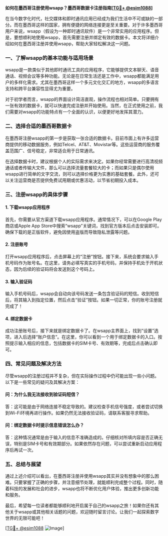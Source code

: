 **如何在墨西哥注册使用wsapp？墨西哥数据卡注册指南[[TG💪+ @esim1088](https://t.me/s/esim1088)]**

在当今数字化时代，社交媒体和即时通讯应用已经成为我们生活中不可或缺的一部分。而在墨西哥这样的国家，拥有便捷的网络连接更是至关重要。对于许多墨西哥用户来说，wsapp（假设为一种即时通讯软件）是一个非常实用的应用程序。但是，要想顺利地使用wsapp，首先需要注册并绑定有效的数据卡。本文将详细介绍如何在墨西哥注册并使用wsapp，帮助大家轻松解决这一问题。

### **一、了解wsapp的基本功能与适用场景**

wsapp是一款类似于其他即时通讯工具的应用程序，它能够提供文本聊天、语音通话、视频会议等多种功能。无论是在日常生活还是工作中，wsapp都能满足用户的多样化需求。尤其在墨西哥这样一个多元文化交汇的地方，wsapp的多语言支持和跨平台兼容性显得尤为重要。

对于初学者而言，wsapp的界面设计简洁直观，操作流程也相对简单。只要拥有一张有效的数据卡，就可以快速完成注册并开始使用。当然，在正式使用之前，我们需要对wsapp的功能特点有一个全面的认识，以便更好地发挥其潜力。

### **二、选择合适的墨西哥数据卡**

在墨西哥注册wsapp的第一步是获取一张合适的数据卡。目前市面上有许多运营商提供的移动数据服务，例如Telcel、AT&T、Movistar等。这些运营商的服务覆盖范围广、信号稳定，非常适合用于日常通讯。

在选择数据卡时，建议根据个人的实际需求来决定。如果你经常需要进行高清视频通话或者传输大文件，那么可以选择流量套餐较大的卡；而如果只是偶尔使用wsapp进行简单的文字交流，则可以选择价格更为实惠的基础套餐。此外，还可以关注运营商是否提供免费试用期或优惠活动，以节省初期投入成本。

### **三、注册wsapp的具体步骤**

#### **1. 下载wsapp应用程序**
首先，你需要从官方渠道下载wsapp应用程序。通常情况下，可以在Google Play商店或Apple App Store中搜索“wsapp”关键词，找到官方版本后点击安装即可。确保下载的是正版软件，避免因使用盗版而导致隐私泄露等问题。

#### **2. 注册账号**
打开wsapp应用程序后，点击屏幕上的“注册”按钮。接下来，系统会要求输入手机号码作为账号名。在这里，请务必填写真实的手机号码，并保持手机处于开机状态，因为后续的验证码将会发送到这个号码上。

#### **3. 输入验证码**
输入手机号码后，wsapp会自动向该号码发送一条包含验证码的短信。收到短信后，将其输入到指定位置，然后点击“验证”按钮。如果一切正常，你的账号注册就完成了！

#### **4. 绑定数据卡**
成功注册账号后，接下来就是绑定数据卡了。在wsapp主界面上，找到“设置”选项，进入后选择“账户信息”。在这里，你可以看到一个用于绑定数据卡的入口。按照提示输入相应的信息，包括数据卡的SIM卡号、有效期等，完成后点击确认即可。

### **四、常见问题及解决方法**

尽管wsapp的注册过程并不复杂，但在实际操作过程中仍可能出现一些小问题。以下是一些常见的疑问及其解决方案：

#### **问：为什么我无法接收到验证码短信？**
答：这可能是由于网络连接不稳定导致的。建议检查手机信号强度，或者尝试切换到Wi-Fi环境再进行操作。如果仍然无法接收验证码，请联系客服寻求帮助。

#### **问：绑定数据卡时提示信息错误怎么办？**
答：这种情况通常是由于输入的信息不准确造成的。仔细核对所填内容是否正确无误，特别是SIM卡号和有效期部分。如果依然存在问题，可以尝试重新启动应用程序后再试一次。

### **五、总结与展望**

通过上述介绍可以看出，在墨西哥注册并使用wsapp其实并没有想象中的那么困难。只要掌握了正确的步骤，并注意细节处理，就能顺利完成整个过程。同时，随着科技的发展和社会的进步，wsapp也将不断优化用户体验，推出更多创新功能和服务。

最后，希望每一位读者都能够顺利地开启属于自己的wsapp之旅！如果你还有其他关于wsapp或其他相关话题的问题，欢迎随时留言讨论。让我们一起探索数字世界的无限可能吧！

[[TG💪+ @esim1088](https://t.me/s/esim1088) ![Image](https://i.postimg.cc/4NQfJmqS/Snipaste-2025-05-13-00-14-12.png)]